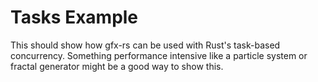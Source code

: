 # Tasks Example

This should show how gfx-rs can be used with Rust's task-based concurrency.
Something performance intensive like a particle system or fractal generator
might be a good way to show this.
